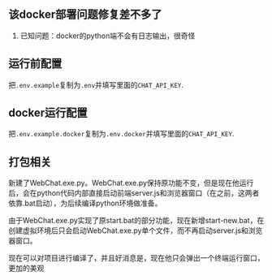 ## 该docker部署问题修复差不多了

1. 已知问题：docker的python端不会有日志输出，很奇怪

## 运行前配置

把`.env.example`复制为`.env`并填写里面的`CHAT_API_KEY`.

## docker运行配置

把`.env.example.docker`复制为`.env.docker`并填写里面的`CHAT_API_KEY`.

## 打包相关

新建了WebChat.exe.py。WebChat.exe.py保持原功能不变，但是现在他运行后，会在python代码内部直接启动前端server.js和浏览器窗口（在之前，这两者依靠.bat启动），为后续编译python环境做准备。

由于WebChat.exe.py实现了原start.bat的部分功能，现在新增start-new.bat，在创建虚拟环境后只会启动WebChat.exe.py单个文件，而不再启动server.js和浏览器窗口。

现在可以对项目进行编译了，并且好消息是，现在他只会弹出一个终端运行窗口，更加的美观
